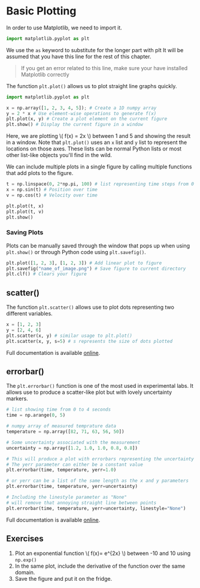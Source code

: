 # Basic Plotting
In order to use Matplotlib, we need to import it.
``` python
import matplotlib.pyplot as plt 

```
We use the `as` keyword to substitute for the longer part with plt
It will be assumed that you have this line for the rest of this chapter.

> If you get an error related to this line, make sure your have installed Matplotlib correctly

The function `plt.plot()` allows us to plot straight line graphs quickly.
``` python
import matplotlib.pyplot as plt

x = np.array([1, 2, 3, 4, 5]); # Create a 1D numpy array
y = 2 * x # Use element-wise operations to generate f(x)
plt.plot(x, y) # Create a plot element on the current figure
plt.show() # Display the current figure in a window
```
Here, we are plotting \\( f(x) = 2x \\) between 1 and 5 and showing the result in a window.
Note that `plt.plot()` uses an `x` list and `y` list to represent the locations on those axes.
These lists can be normal Python lists or most other list-like objects you'll find in the wild.

We can include multiple plots in a single figure by calling multiple functions that add plots to the figure.
```python
t = np.linspace(0, 2*np.pi, 100) # list representing time steps from 0 to 10 seconds
x = np.sin(t) # Position over time
v = np.cos(t) # Velocity over time

plt.plot(t, x)
plt.plot(t, v)
plt.show()
```

### Saving Plots
Plots can be manually saved through the window that pops up when using `plt.show()` or through Python code using `plt.savefig()`.

```python
plt.plot([1, 2, 3], [1, 2, 3]) # Add linear plot to figure
plt.savefig("name_of_image.png") # Save figure to current directory
plt.clf() # Clears your figure
```

## scatter()
The function `plt.scatter()` allows use to plot dots representing two different variables.
```python
x = [1, 2, 3]
y = [2, 4, 6]
plt.scatter(x, y) # similar usage to plt.plot()
plt.scatter(x, y, s=5) # s represents the size of dots plotted
```
Full documentation is available [online](https://matplotlib.org/3.1.1/api/_as_gen/matplotlib.pyplot.scatter.html).

## errorbar()
The `plt.errorbar()` function is one of the most used in experimental labs.
It allows use to produce a scatter-like plot but with lovely uncertainty markers.
```python
# list showing time from 0 to 4 seconds
time = np.arange(0, 5) 

# numpy array of measured temprature data
temperature = np.array([82, 71, 63, 56, 50]) 

# Some uncertainty associated with the measurement
uncertainty = np.array([1.2, 1.0, 1.0, 0.8, 0.8]) 

# This will produce a plot with errorbars representing the uncertainty on the y axis
# The yerr parameter can either be a constant value
plt.errorbar(time, temperature, yerr=1.0)

# or yerr can be a list of the same length as the x and y parameters
plt.errorbar(time, temperature, yerr=uncertainty)

# Including the linestyle parameter as "None" 
# will remove that annoying straight line between points
plt.errorbar(time, temperature, yerr=uncertainty, linestyle="None")
```
Full documentation is available [online](https://matplotlib.org/3.1.1/api/_as_gen/matplotlib.pyplot.errorbar.html).

## Exercises
1. Plot an exponential function \\( f(x)= e^{2x} \\) between -10 and 10 using `np.exp()`
2. In the same plot, include the derivative of the function over the same domain.
3. Save the figure and put it on the fridge.
